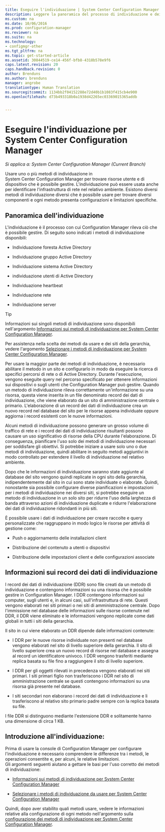 ```yaml
---
title: Eseguire l'individuazione | System Center Configuration Manager
description: Leggere la panoramica del processo di individuazione e dei record di dati dell'individuazione.
ms.custom: na
ms.date: 10/06/2016
ms.prod: configuration-manager
ms.reviewer: na
ms.suite: na
ms.technology:
- configmgr-other
ms.tgt_pltfrm: na
ms.topic: get-started-article
ms.assetid: 30844519-ce14-456f-bfb8-4318b578e9f6
caps.latest.revision: 20
caps.handback.revision: 0
author: Brenduns
ms.author: brenduns
manager: angrobe
translationtype: Human Translation
ms.sourcegitcommit: 1134bb2f04152288e72d40b1b1083f415cb4e900
ms.openlocfilehash: d73b493318b0a1938d42265ec03369015365addb


---
```

# <a name="run-discovery-for-system-center-configuration-manager"></a>Eseguire l'individuazione per System Center Configuration Manager

*Si applica a: System Center Configuration Manager (Current Branch)*

Usare uno o più metodi di individuazione in    
      System Center Configuration Manager per trovare risorse utente e di dispositivo che è possibile gestire. L'individuazione può essere usata anche per identificare l'infrastruttura di rete nel relativo ambiente.  Esistono diversi metodi di individuazione diversi che è possibile usare per trovare diversi componenti e ogni metodo presenta configurazioni e limitazioni specifiche.  

## <a name="overview-of-discovery"></a>Panoramica dell'individuazione  
 L'individuazione è il processo con cui Configuration Manager rileva ciò che è possibile gestire. Di seguito sono indicati i metodi di individuazione disponibili:  

-   Individuazione foresta Active Directory  

-   Individuazione gruppo Active Directory  

-   Individuazione sistema Active Directory  

-   individuazione utenti di Active Directory  

-   Individuazione heartbeat  

-   Individuazione rete  

-   Individuazione server  

> [!TIP]  
>  Informazioni sui singoli metodi di individuazione sono disponibili nell'argomento [Informazioni sui metodi di individuazione per System Center Configuration Manager](../../../../core/servers/deploy/configure/about-discovery-methods.md).  
>   
>  Per assistenza nella scelta dei metodi da usare e dei siti della gerarchia, vedere l'argomento [Selezionare i metodi di individuazione per System Center Configuration Manager](../../../../core/servers/deploy/configure/select-discovery-methods-to-use.md).  

 Per usare la maggior parte dei metodi di individuazione, è necessario abilitare il metodo in un sito e configurarlo in modo da eseguire la ricerca di specifici percorsi di rete o di Active Directory. Durante l'esecuzione, vengono eseguite query nel percorso specificato per ottenere informazioni sui dispositivi o sugli utenti che Configuration Manager può gestire.  Quando un metodo di individuazione rileva correttamente un'informazione su una risorsa, questa viene inserita in un file denominato record dei dati di individuazione, che viene elaborato da un sito di amministrazione centrale o primario. L'elaborazione di un record dei dati di individuazione crea un nuovo record nel database del sito per le risorse appena individuate oppure aggiorna i record esistenti con le nuove informazioni.  

 Alcuni metodi di individuazione possono generare un grosso volume di traffico di rete e i record dei dati di individuazione risultanti possono causare un uso significativo di risorse della CPU durante l'elaborazione. Di conseguenza, pianificare l'uso solo dei metodi di individuazione necessari per soddisfare gli obiettivi. Si potrebbe iniziare a usare solo uno o due metodi di individuazione, quindi abilitare in seguito metodi aggiuntivi in modo controllato per estendere il livello di individuazione nel relativo ambiente.  

 Dopo che le informazioni di individuazione saranno state aggiunte al database del sito vengono quindi replicate in ogni sito della gerarchia, indipendentemente dal sito in cui sono state individuate o elaborate. Quindi, nonostante sia possibile configurare diverse pianificazioni e impostazioni per i metodi di individuazione nei diversi siti, si potrebbe eseguire un metodo di individuazione in un solo sito per ridurre l'uso della larghezza di banda attraverso azioni di individuazione duplicate e ridurre l'elaborazione dei dati di individuazione ridondanti in più siti.  

 È possibile usare i dati di individuazione per creare raccolte e query personalizzate che raggruppano in modo logico le risorse per attività di gestione come:  

-   Push o aggiornamento delle installazioni client  

-   Distribuzione del contenuto a utenti o dispositivi  

-   Distribuzione delle impostazioni client e delle configurazioni associate  

##  <a name="a-namebkmkddrsa-about-discovery-data-records"></a><a name="BKMK_DDRs"></a> Informazioni sui record dei dati di individuazione  
 I record dei dati di individuazione (DDR) sono file creati da un metodo di individuazione e contengono informazioni su una risorsa che è possibile gestire in Configuration Manager. I DDR contengono informazioni sui computer, sugli utenti e, in alcuni casi, sull'infrastruttura di rete. Questi vengono elaborati nei siti primari o nei siti di amministrazione centrale. Dopo l'immissione nel database delle informazioni sulle risorse contenute nel DDR, il DDR viene eliminato e le informazioni vengono replicate come dati globali in tutti i siti della gerarchia.  

 Il sito in cui viene elaborato un DDR dipende dalle informazioni contenute:  

-   I DDR per le nuove risorse individuate non presenti nel database vengono elaborati nel sito di livello superiore della gerarchia. Il sito di livello superiore crea un nuovo record di risorse nel database e assegna al record un identificatore univoco. I DDR vengono trasferiti mediante replica basata su file fino a raggiungere il sito di livello superiore.  

-   I DDR per gli oggetti rilevati in precedenza vengono elaborati nei siti primari. I siti primari figlio non trasferiscono i DDR nel sito di amministrazione centrale se questi contengono informazioni su una risorsa già presente nel database.  

-   I siti secondari non elaborano i record dei dati di individuazione e li trasferiscono al relativo sito primario padre sempre con la replica basata su file.  

I file DDR si distinguono mediante l'estensione DDR e solitamente hanno una dimensione di circa 1 KB.  

## <a name="get-started-with-discovery"></a>Introduzione all'individuazione:  
 Prima di usare la console di Configuration Manager per configurare l'individuazione è necessario comprendere le differenze tra i metodi, le operazioni consentite e, per alcuni, le relative limitazioni.  
Gli argomenti seguenti aiutano a gettare le basi per l'uso corretto dei metodi di individuazione:  

-   [Informazioni sui metodi di individuazione per System Center Configuration Manager](../../../../core/servers/deploy/configure/about-discovery-methods.md)  

-   [Selezionare i metodi di individuazione da usare per System Center Configuration Manager](../../../../core/servers/deploy/configure/select-discovery-methods-to-use.md)  

Quindi, dopo aver stabilito quali metodi usare, vedere le informazioni relative alla configurazione di ogni metodo nell'argomento sulla [configurazione dei metodi di individuazione per System Center Configuration Manager](../../../../core/servers/deploy/configure/configure-discovery-methods.md).  



<!--HONumber=Nov16_HO1-->


